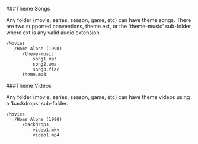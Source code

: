 ###Theme Songs
 
Any folder (movie, series, season, game, etc) can have theme songs. There are two supported conventions, theme.ext, or the 'theme-music' sub-folder, where ext is any valid audio extension.

```
/Movies
   /Home Alone (1990)
      /theme-music
          song1.mp3
          song2.wma
          song3.flac
      theme.mp3
```
 
###Theme Videos

Any folder (movie, series, season, game, etc) can have theme videos using a 'backdrops' sub-folder. 

```
/Movies
   /Home Alone (1990)
      /backdrops
          video1.mkv
          video1.mp4
```